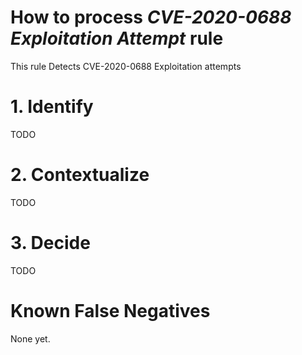 # How to process *CVE-2020-0688 Exploitation Attempt* rule
This rule Detects CVE-2020-0688 Exploitation attempts

# 1. Identify
TODO

# 2. Contextualize
TODO

# 3. Decide
TODO

# Known False Negatives
None yet.
